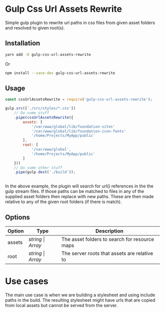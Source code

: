 # Gulp Css Url Assets Rewrite

Simple gulp plugin to rewrite url paths in css files from given asset folders and resolved to given root(s).

## Installation

```bash
yarn add -D gulp-css-url-assets-rewrite
```

Or

```bash
npm install --save-dev gulp-css-url-assets-rewrite
```

## Usage

```javascript
const cssUrlAssetsRewrite = require('gulp-css-url-assets-rewrite');

gulp.src(['./src/styles/*.css'])
	// Do some stuff
	.pipe(cssUrlAssetsRewrite({
		assets: [
			'/var/www/global/lib/foundation-sites'
			'/var/www/global/lib/foundation-icon-fonts'
			'/home/Projects/MyApp/public'
		],
		root: [
			'/var/www/global',
			'/home/Projects/MyApp/public'
		]
	}))
	// Do some other stuff
	.pipe(gulp.dest('./build'));
	
```

In the above example, the plugin will search for url() references in the the gulp stream files.  If those paths can be matched to files in any of the supplied asset folders then replace with new paths.  These are then made relative to any of the given root folders (if there is match).

## Options

| Option | Type | Description |
| --- | --- | --- |
| assets | *string* \| *Array* | The asset folders to search for resource maps |
| root | *string* \| *Array* | The server roots that assets are relative to |

# Use cases

The main use case is when we are building a stylesheet and using include paths in the build.  The resulting stylesheet might have urls that are copied from local assets but cannot be served from the server.
